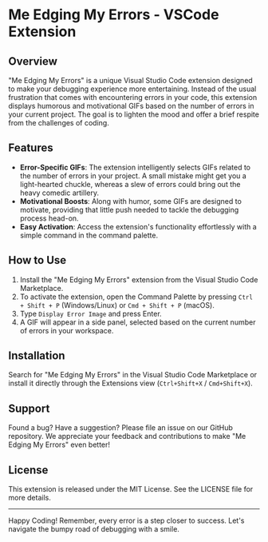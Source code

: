 # Me Edging My Errors - VSCode Extension

## Overview

"Me Edging My Errors" is a unique Visual Studio Code extension designed to make your debugging experience more entertaining. Instead of the usual frustration that comes with encountering errors in your code, this extension displays humorous and motivational GIFs based on the number of errors in your current project. The goal is to lighten the mood and offer a brief respite from the challenges of coding.

## Features

- **Error-Specific GIFs**: The extension intelligently selects GIFs related to the number of errors in your project. A small mistake might get you a light-hearted chuckle, whereas a slew of errors could bring out the heavy comedic artillery.
- **Motivational Boosts**: Along with humor, some GIFs are designed to motivate, providing that little push needed to tackle the debugging process head-on.
- **Easy Activation**: Access the extension's functionality effortlessly with a simple command in the command palette.

## How to Use

1. Install the "Me Edging My Errors" extension from the Visual Studio Code Marketplace.
2. To activate the extension, open the Command Palette by pressing `Ctrl + Shift + P` (Windows/Linux) or `Cmd + Shift + P` (macOS).
3. Type `Display Error Image` and press Enter.
4. A GIF will appear in a side panel, selected based on the current number of errors in your workspace.

## Installation

Search for "Me Edging My Errors" in the Visual Studio Code Marketplace or install it directly through the Extensions view (`Ctrl+Shift+X` / `Cmd+Shift+X`).

## Support

Found a bug? Have a suggestion? Please file an issue on our GitHub repository. We appreciate your feedback and contributions to make "Me Edging My Errors" even better!

## License

This extension is released under the MIT License. See the LICENSE file for more details.

---

Happy Coding! Remember, every error is a step closer to success. Let's navigate the bumpy road of debugging with a smile.

